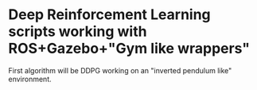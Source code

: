 # Deep Reinforcement Learning scripts working with ROS+Gazebo+"Gym like wrappers"

First algorithm will be DDPG working on an "inverted pendulum like" environment.